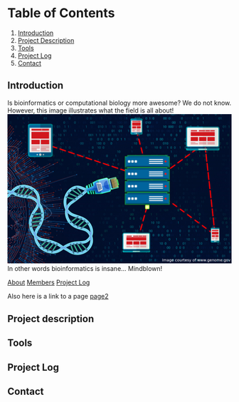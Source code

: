 
# Table of Contents
1. [Introduction](#introduction)
2. [Project Description](#project-description)
3. [Tools](#tools)
4. [Project Log](#project-log)
5. [Contact](#contact)

## Introduction
Is bioinformatics or computational biology more awesome? We do not know. However, this image illustrates what the field is all about!
![](logo.jpg)
In other words bioinformatics is insane... Mindblown!

[About]()
[Members]()
[Project Log]()

Also here is a link to a page [page2](page_2)
## Project description
## Tools
## Project Log
## Contact

